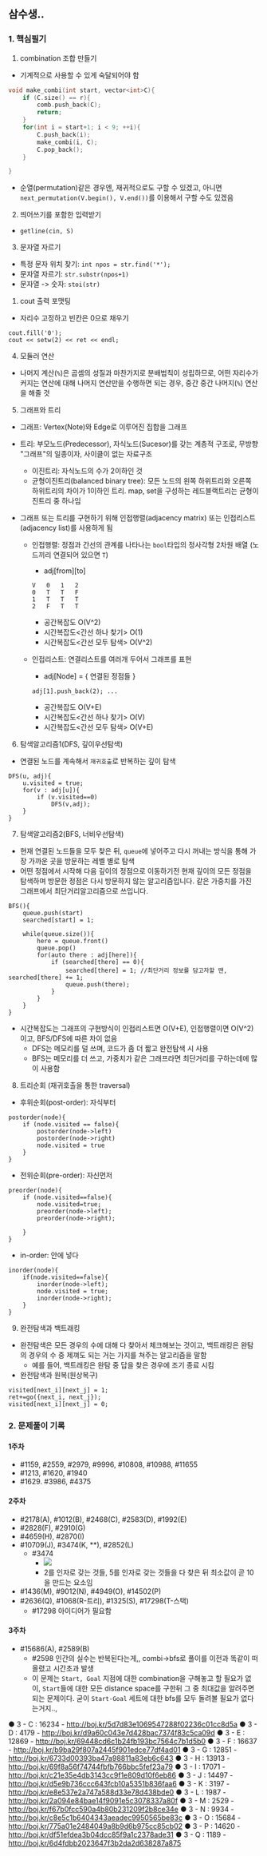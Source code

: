 ## 삼수생..

### 1. 핵심필기
1. combination 조합 만들기
- 기계적으로 사용할 수 있게 숙달되어야 함
```c++
void make_combi(int start, vector<int>C){
    if (C.size() == r){
        comb.push_back(C);
        return;
    }
    for(int i = start+1; i < 9; ++i){
        C.push_back(i);
        make_combi(i, C);
        C.pop_back();
    }

}
```
- 순열(permutation)같은 경우엔, 재귀적으로도 구할 수 있겠고, 아니면 `next_permutation(V.begin(), V.end())`를 이용해서 구할 수도 있겠음

2. 띄어쓰기를 포함한 입력받기
- `getline(cin, S)`

3. 문자열 자르기
- 특정 문자 위치 찾기: `int npos = str.find('*');`
- 문자열 자르기: `str.substr(npos+1)`
- 문자열 -> 숫자: `stoi(str)`

1. cout 출력 포맷팅
- 자리수 고정하고 빈칸은 0으로 채우기
```
cout.fill('0');
cout << setw(2) << ret << endl;
```

4. 모듈러 연산 
- 나머지 계산(`%`)은 곱셈의 성질과 마찬가지로 분배법칙이 성립하므로, 어떤 자리수가 커지는 연산에 대해 나머지 연산만을 수행하면 되는 경우, 중간 중간 나머지(`%`) 연산을 해줄 것

5. 그래프와 트리
- 그래프: Vertex(Note)와 Edge로 이루어진 집합을 그래프
- 트리: 부모노드(Predecessor), 자식노드(Sucesor)를 갖는 계층적 구조로, 무방향 "그래프"의 일종이자, 사이클이 없는 자료구조
    - 이진트리: 자식노드의 수가 2이하인 것
    - 균형이진트리(balanced binary tree): 모든 노드의 왼쪽 하위트리와 오른쪽 하위트리의 차이가 1이하인 트리. map, set을 구성하는 레드블랙트리는 균형이진트리 중 하나임

- 그래프 또는 트리를 구현하기 위해 인접행렬(adjacency matrix) 또는 인접리스트(adjacency list)를 사용하게 됨
    - 인접행렬: 정점과 간선의 관계를 나타나는 `bool`타입의 정사각형 2차원 배열 (노드끼리 연결되어 있으면 `T`)
        - adj[from][to]
        ```
        V   0   1   2   
        0   T   T   F   
        1   T   T   T   
        2   F   T   T   
        ```
        - 공간복잡도 O(V^2) 
        - 시간복잡도<간선 하나 찾기> O(1)
        - 시간복잡도<간선 모두 탐색> O(V^2)

    - 인접리스트: 연결리스트를 여러개 두어서 그래프를 표현
        - adj[Node] = { 연결된 정점들 }
        ```
        adj[1].push_back(2); ...
        ```
        - 공간복잡도 O(V+E) 
        - 시간복잡도<간선 하나 찾기> O(V)
        - 시간복잡도<간선 모두 탐색> O(V+E)

6. 탐색알고리즘1(DFS, 깊이우선탐색)
- 연결된 노드를 계속해서 `재귀호출`로 반복하는 깊이 탐색
```
DFS(u, adj){
    u.visited = true;
    for(v : adj[u]){
        if (v.visited==0)
            DFS(v,adj);
    }
}
```

7. 탐색알고리즘2(BFS, 너비우선탐색)
- 현재 연결된 노드들을 모두 찾은 뒤, `queue`에 넣어주고 다시 꺼내는 방식을 통해 가장 가까운 곳을 방문하는 레벨 별로 탐색
- 어떤 정점에서 시작해 다음 깊이의 정점으로 이동하기전 현재 깊이의 모든 정점을 탐색하며 방문한 정점은 다시 방문하지 않는 알고리즘입니다. 같은 가중치를 가진 그래프에서 최단거리알고리즘으로 쓰입니다.
```
BFS(){
    queue.push(start)
    searched[start] = 1;

    while(queue.size()){
        here = queue.front()
        queue.pop()
        for(auto there : adj[here]){
            if (searched[there] == 0){
                searched[there] = 1; //최단거리 정보를 담고자할 땐, searched[there] += 1; 
                queue.push(there);
            }
        }
    }
}
```
- 시간복잡도는 그래프의 구현방식이 인접리스트면 O(V+E), 인접행렬이면 O(V^2)이고, BFS/DFS에 따른 차이 없음
    - DFS는 메모리를 덜 쓰며, 코드가 좀 더 짧고 완전탐색 시 사용
    - BFS는 메모리를 더 쓰고, 가중치가 같은 그래프라면 최단거리를 구하는데에 많이 사용함


8. 트리순회 (재귀호출을 통한 traversal)
- 후위순회(post-order): 자식부터
```
postorder(node){
    if (node.visited == false){
        postorder(node->left)
        postorder(node->right)
        node.visited = true
    }
}
```
- 전위순회(pre-order): 자신먼저
```
preorder(node){
    if (node.visited==false){
        node.visited=true;
        preorder(node->left);
        preorder(node->right);

    }
}
```
- in-order: 안에 넣다
```
inorder(node){
    if(node.visited==false){
        inorder(node->left);
        node.visited = true;
        inorder(node->right);
    }
}
```
9. 완전탐색과 백트래킹
- 완전탐색은 모든 경우의 수에 대해 다 찾아서 체크해보는 것이고, 백트래킹은 완탐의 경우의 수 중 제껴도 되는 거는 가지를 쳐주는 알고리즘을 말함
    - 예를 들어, 백트래킹은 완탐 중 답을 찾은 경우에 조기 종료 시킴
- 완전탐색과 원복(원상복구)
```
visited[next_i][next_j] = 1;
ret+=go({next_i, next_j});
visited[next_i][next_j] = 0;
```


### 2. 문제풀이 기록 
#### 1주차
- #1159, #2559, #2979, #9996, #10808, #10988, #11655
- #1213, #1620, #1940
- #1629. #3986, #4375

#### 2주차
- #2178(A), #1012(B), #2468(C), #2583(D), #1992(E)
- #2828(F), #2910(G)
- #4659(H), #2870(I)
- #10709(J), #3474(K, **), #2852(L)
    - #3474
        - ![](img/2024-10-19-14-15-32.png)
        - 2를 인자로 갖는 것들, 5를 인자로 갖는 것들을 다 찾은 뒤 최소값이 곧 10을 만드는 요소임
- #1436(M), #9012(N), #4949(O), #14502(P)
- #2636(Q), #1068(R-트리), #1325(S), #17298(T-스택)
    - #17298 아이디어가 필요함

#### 3주차
- #15686(A), #2589(B)
    - #2598 인간의 실수는 반복된다는게,, combi->bfs로 풀이를 이전과 똑같이 떠올렸고 시간초과 발생
    - 이 문제는 `Start, Goal` 지점에 대한 combination을 구해놓고 할 필요가 없이, `Start`들에 대한 모든 distance space를 구한뒤 그 중 최대값을 알려주면 되는 문제이다. 굳이 `Start-Goal` 세트에 대한 bfs를 모두 돌려볼 필요가 없다는거지..,


● 3 - C : 16234 - http://boj.kr/5d7d83e1069547288f02236c01cc8d5a
● 3 - D : 4179 - http://boj.kr/d9a60c043e7d428bac7374f83c5ca09d
● 3 - E : 12869 - http://boj.kr/69448cd6c1b24fb193bc7564c7b1d5b0
● 3 - F : 16637 - http://boj.kr/b9ba29f807a2445f901edce77df4ad01
● 3 - G : 12851 - http://boj.kr/6733d00393ba47a98811a83eb6c643
● 3 - H : 13913 - http://boj.kr/69f8a56f74744fbfb766bbc5fef23a79
● 3 - I : 17071 - http://boj.kr/c21e35e4db3143cc9f1e809d10f6eb86
● 3 - J : 14497 - http://boj.kr/d5e9b736ccc643fcb10a5351b836faa6
● 3 - K : 3197 - http://boj.kr/e8e537e2a747a588d33e78d438bde0
● 3 - L : 1987 - http://boj.kr/2a094e84bae14f9091e5c3078337a80f
● 3 - M : 2529 - http://boj.kr/f67b0fcc590a4b80b231209f2b8ce34e
● 3 - N : 9934 - http://boj.kr/c8e5c1b6404343aeadec9950565be83c
● 3 - O : 15684 - http://boj.kr/775a01e2484049a8b9d6b975cc85cb02
● 3 - P : 14620 - http://boj.kr/df51efdea3b04dcc85f9a1c2378ade31
● 3 - Q : 1189 - http://boj.kr/6d4fdbb2023647f3b2da2d638287a875
